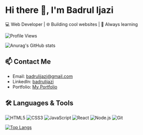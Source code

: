 # Hi there 👋, I'm Badrul Ijazi

💻 Web Developer | 🌐 Building cool websites | 🚀 Always learning

![Profile Views](https://komarev.com/ghpvc/?username=D4NG02&label=Profile%20views&color=0e75b6&style=flat)

![Anurag's GitHub stats](https://github-readme-stats.vercel.app/api?username=D4NG02&show_icons=true&theme=transparent)

## 📫 Contact Me
- Email: badrulijazi@gmail.com
- LinkedIn: [badrulijazi](https://www.linkedin.com/in/badrulijazi/)
- Portfolio: [My Portfolio](https://badrulijazi.com/)


## 🛠️ Languages & Tools
![HTML5](https://img.shields.io/badge/HTML5-E34F26?style=flat&logo=html5&logoColor=white)
![CSS3](https://img.shields.io/badge/CSS3-1572B6?style=flat&logo=css3&logoColor=white)
![JavaScript](https://img.shields.io/badge/JavaScript-F7DF1E?style=flat&logo=javascript&logoColor=black)
![React](https://img.shields.io/badge/React-20232A?style=flat&logo=react&logoColor=61DAFB)
![Node.js](https://img.shields.io/badge/Node.js-339933?style=flat&logo=nodedotjs&logoColor=white)
![Git](https://img.shields.io/badge/Git-F05032?style=flat&logo=git&logoColor=white)

[![Top Langs](https://github-readme-stats.vercel.app/api/top-langs/?username=D4NG02&layout=compact&langs_count=8&theme=transparent)](https://github.com/anuraghazra/github-readme-stats)
